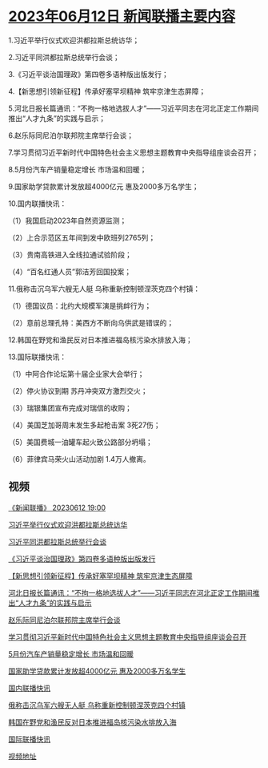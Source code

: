 # [2023年06月12日 新闻联播主要内容](https://tv.cctv.com/lm/xwlb/day/20230612.shtml)

1.习近平举行仪式欢迎洪都拉斯总统访华；

2.习近平同洪都拉斯总统举行会谈；

3.《习近平谈治国理政》第四卷多语种版出版发行；

4.【新思想引领新征程】传承好塞罕坝精神 筑牢京津生态屏障；

5.河北日报长篇通讯：“不拘一格地选拔人才”——习近平同志在河北正定工作期间推出“人才九条”的实践与启示；

6.赵乐际同尼泊尔联邦院主席举行会谈；

7.学习贯彻习近平新时代中国特色社会主义思想主题教育中央指导组座谈会召开；

8.5月份汽车产销量稳定增长 市场温和回暖；

9.国家助学贷款累计发放超4000亿元 惠及2000多万名学生；

10.国内联播快讯：

（1）我国启动2023年自然资源监测；

（2）上合示范区五年间到发中欧班列2765列；

（3）贵南高铁进入全线拉通试验阶段；

（4）“百名红通人员”郭洁芳回国投案；

11.俄称击沉乌军六艘无人艇 乌称重新控制顿涅茨克四个村镇：

（1）德国议员：北约大规模军演是挑衅行为；

（2）意前总理孔特：美西方不断向乌供武是错误的；

12.韩国在野党和渔民反对日本推进福岛核污染水排放入海；

13.国际联播快讯：

（1）中阿合作论坛第十届企业家大会举行；

（2）停火协议到期 苏丹冲突双方激烈交火；

（3）瑞银集团宣布完成对瑞信的收购；

（4）美国芝加哥周末发生多起枪击案 3死27伤；

（5）美国费城一油罐车起火致公路部分坍塌；

（6）菲律宾马荣火山活动加剧 1.4万人撤离。

## 视频

[《新闻联播》 20230612 19:00](https://tv.cctv.com/2023/06/12/VIDEiYmg6ujLszv57Vm30t3Q230612.shtml)

[习近平举行仪式欢迎洪都拉斯总统访华](https://tv.cctv.com/2023/06/12/VIDEJaP4Ksn6WnU87JqXxrIW230612.shtml)

[习近平同洪都拉斯总统举行会谈](https://tv.cctv.com/2023/06/12/VIDE3I0xegiwL2fml1Yq10I2230612.shtml)

[《习近平谈治国理政》第四卷多语种版出版发行](https://tv.cctv.com/2023/06/12/VIDE7ZK6rKYoCpIZaRK78EkR230612.shtml)

[【新思想引领新征程】传承好塞罕坝精神 筑牢京津生态屏障](https://tv.cctv.com/2023/06/12/VIDEYKSTbzdS2WAyfttJEULC230612.shtml)

[河北日报长篇通讯：“不拘一格地选拔人才”——习近平同志在河北正定工作期间推出“人才九条”的实践与启示](https://tv.cctv.com/2023/06/12/VIDE1u8b7Gd5cOsxqYL3Ql79230612.shtml)

[赵乐际同尼泊尔联邦院主席举行会谈](https://tv.cctv.com/2023/06/12/VIDElts7llYW64MkWrRTVppM230612.shtml)

[学习贯彻习近平新时代中国特色社会主义思想主题教育中央指导组座谈会召开](https://tv.cctv.com/2023/06/12/VIDE4G0s02AFRALWnQVVDqmI230612.shtml)

[5月份汽车产销量稳定增长 市场温和回暖](https://tv.cctv.com/2023/06/12/VIDEqAgmDS4VRZU9L5nuQbxB230612.shtml)

[国家助学贷款累计发放超4000亿元 惠及2000多万名学生](https://tv.cctv.com/2023/06/12/VIDEsTgH9J4M0h4djl5YuIUC230612.shtml)

[国内联播快讯](https://tv.cctv.com/2023/06/12/VIDEzfiU5Tq98F6Sb8rIFJNR230612.shtml)

[俄称击沉乌军六艘无人艇 乌称重新控制顿涅茨克四个村镇](https://tv.cctv.com/2023/06/12/VIDEVa6BgfYjF3I5X5is62pE230612.shtml)

[韩国在野党和渔民反对日本推进福岛核污染水排放入海](https://tv.cctv.com/2023/06/12/VIDEAIRqPhOdA5Y2FpmaWBGu230612.shtml)

[国际联播快讯](https://tv.cctv.com/2023/06/12/VIDEcGHVJJr53rK6g3kOzJAi230612.shtml)

[视频地址](https://tv.cctv.com/lm/xwlb/day/20230612.shtml) 

